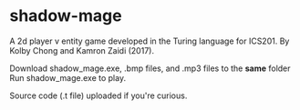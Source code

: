 # shadow-mage
A 2d player v entity game developed in the Turing language for ICS201. By Kolby Chong and Kamron Zaidi (2017).

Download shadow_mage.exe, .bmp files, and .mp3 files to the **same** folder
Run shadow_mage.exe to play.

Source code (.t file) uploaded if you're curious.
